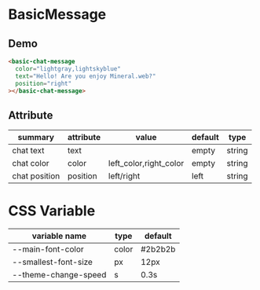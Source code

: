 # BasicMessage

## Demo

```html
<basic-chat-message
  color="lightgray,lightskyblue"
  text="Hello! Are you enjoy Mineral.web?"
  position="right"
></basic-chat-message>
```

## Attribute

| summary       | attribute | value                  | default | type   |
| ------------- | --------- | ---------------------- | ------- | ------ |
| chat text     | text      |                        | empty   | string |
| chat color    | color     | left_color,right_color | empty   | string |
| chat position | position  | left/right             | left    | string |

# CSS Variable

| variable name        | type  | default |
| -------------------- | ----- | ------- |
| --main-font-color    | color | #2b2b2b |
| --smallest-font-size | px    | 12px    |
| --theme-change-speed | s     | 0.3s    |
